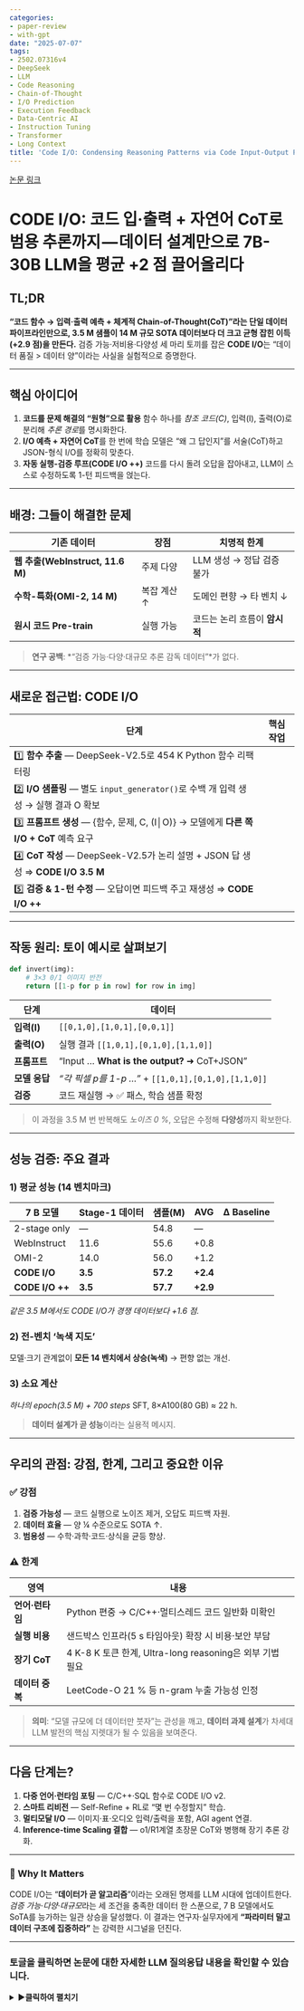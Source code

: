 ```yaml
---
categories:
- paper-review
- with-gpt
date: "2025-07-07"
tags:
- 2502.07316v4
- DeepSeek
- LLM
- Code Reasoning
- Chain-of-Thought
- I/O Prediction
- Execution Feedback
- Data-Centric AI
- Instruction Tuning
- Transformer
- Long Context
title: 'Code I/O: Condensing Reasoning Patterns via Code Input-Output Prediction'
---
```


[논문 링크](https://arxiv.org/abs/2502.07316v4)


# CODE I/O: 코드 입·출력 + 자연어 CoT로 범용 추론까지 — 데이터 설계만으로 7B-30B LLM을 평균 +2 점 끌어올리다

## TL;DR

**“코드 함수 → 입력·출력 예측 + 체계적 Chain-of-Thought(CoT)”라는 단일 데이터 파이프라인만으로, 3.5 M 샘플이 14 M 규모 SOTA 데이터보다 더 크고 균형 잡힌 이득(+2.9 점)을 만든다.**
검증 가능·저비용·다양성 세 마리 토끼를 잡은 **CODE I/O**는 “데이터 품질 > 데이터 양”이라는 사실을 실험적으로 증명한다.

---

## 핵심 아이디어

1. **코드를 문제 해결의 “원형”으로 활용**
   함수 하나를 *참조 코드(C)*, 입력(I), 출력(O)로 분리해 *추론 경로*를 명시화한다.
2. **I/O 예측 + 자연어 CoT**를 한 번에 학습
   모델은 “왜 그 답인지”를 서술(CoT)하고 JSON-형식 I/O를 정확히 맞춘다.
3. **자동 실행-검증 루프(CODE I/O ++)**
   코드를 다시 돌려 오답을 잡아내고, LLM이 스스로 수정하도록 1-턴 피드백을 얹는다.

---

## 배경: 그들이 해결한 문제

| 기존 데이터                      | 장점        | 치명적 한계                   |
| -------------------------------- | ----------- | ----------------------------- |
| **웹 추출(WebInstruct, 11.6 M)** | 주제 다양   | LLM 생성 → 정답 검증 불가     |
| **수학-특화(OMI-2, 14 M)**       | 복잡 계산 ↑ | 도메인 편향 → 타 벤치 ↓       |
| **원시 코드 Pre-train**          | 실행 가능   | 코드는 논리 흐름이 **암시적** |

> **연구 공백**: \*“검증 가능·다양·대규모 추론 감독 데이터”\*가 없다.

---

## 새로운 접근법: **CODE I/O**

| 단계                                                                                    | 핵심 작업 |
| --------------------------------------------------------------------------------------- | --------- |
| 1️⃣ **함수 추출** — DeepSeek-V2.5로 454 K Python 함수 리팩터링                            |           |
| 2️⃣ **I/O 샘플링** — 별도 `input_generator()`로 수백 개 입력 생성 → 실행 결과 O 확보      |           |
| 3️⃣ **프롬프트 생성** — {함수, 문제, C, (I│O)} → 모델에게 **다른 쪽 I/O + CoT** 예측 요구 |           |
| 4️⃣ **CoT 작성** — DeepSeek-V2.5가 논리 설명 + JSON 답 생성 ⇒ **CODE I/O 3.5 M**          |           |
| 5️⃣ **검증 & 1-턴 수정** — 오답이면 피드백 주고 재생성 ⇒ **CODE I/O ++**                  |           |

---

## 작동 원리: 토이 예시로 살펴보기

```python
def invert(img):
    # 3×3 0/1 이미지 반전
    return [[1-p for p in row] for row in img]
```

| 단계          | 데이터                                              |
| ------------- | --------------------------------------------------- |
| **입력(I)**   | `[[0,1,0],[1,0,1],[0,0,1]]`                         |
| **출력(O)**   | 실행 결과 `[[1,0,1],[0,1,0],[1,1,0]]`               |
| **프롬프트**  | “Input … **What is the output?**  ➜ CoT+JSON”       |
| **모델 응답** | *“각 픽셀 p를 1-p …”* + `[[1,0,1],[0,1,0],[1,1,0]]` |
| **검증**      | 코드 재실행 → ✅ 패스, 학습 샘플 확정                |

> 이 과정을 3.5 M 번 반복해도 *노이즈 0 %*, 오답은 수정해 **다양성**까지 확보한다.

---

## 성능 검증: 주요 결과

### 1) 평균 성능 (14 벤치마크)

| 7 B 모델        | Stage-1 데이터 | 샘플(M)  | AVG      | Δ Baseline |
| --------------- | -------------- | -------- | -------- | ---------- |
| 2-stage only    | —              | 54.8     | —        |            |
| WebInstruct     | 11.6           | 55.6     | +0.8     |            |
| OMI-2           | 14.0           | 56.0     | +1.2     |            |
| **CODE I/O**    | **3.5**        | **57.2** | **+2.4** |            |
| **CODE I/O ++** | **3.5**        | **57.7** | **+2.9** |            |

*같은 3.5 M에서도 CODE I/O가 경쟁 데이터보다 +1.6 점.*

### 2) 전-벤치 ‘녹색 지도’

모델·크기 관계없이 **모든 14 벤치에서 상승(녹색)** → 편향 없는 개선.

### 3) 소요 계산

*하나의 epoch(3.5 M) + 700 steps* SFT, 8×A100(80 GB) ≈ 22 h.

> **데이터 설계가 곧 성능**이라는 실용적 메시지.

---

## 우리의 관점: 강점, 한계, 그리고 중요한 이유

### ✅ 강점

1. **검증 가능성** — 코드 실행으로 노이즈 제거, 오답도 피드백 자원.
2. **데이터 효율** — 양 ¼ 수준으로도 SOTA ↑.
3. **범용성** — 수학·과학·코드·상식을 균등 향상.

### ⚠️ 한계

| 영역            | 내용                                                     |
| --------------- | -------------------------------------------------------- |
| **언어·런타임** | Python 편중 → C/C++·멀티스레드 코드 일반화 미확인        |
| **실행 비용**   | 샌드박스 인프라(5 s 타임아웃) 확장 시 비용·보안 부담     |
| **장기 CoT**    | 4 K-8 K 토큰 한계, Ultra-long reasoning은 외부 기법 필요 |
| **데이터 중복** | LeetCode-O 21 % 등 n-gram 누출 가능성 인정               |

> **의미**: “모델 규모에 더 데이터만 붓자”는 관성을 깨고, **데이터 과제 설계**가 차세대 LLM 발전의 핵심 지렛대가 될 수 있음을 보여준다.

---

## 다음 단계는?

1. **다중 언어·런타임 포팅** — C/C++·SQL 함수로 CODE I/O v2.
2. **스마트 리비전** — Self-Refine + RL로 “몇 번 수정할지” 학습.
3. **멀티모달 I/O** — 이미지·표·오디오 입력/출력을 포함, AGI agent 연결.
4. **Inference-time Scaling 결합** — o1/R1계열 초장문 CoT와 병행해 장기 추론 강화.

---

### 🎯 Why It Matters

CODE I/O는 “**데이터가 곧 알고리즘**”이라는 오래된 명제를 LLM 시대에 업데이트한다.
*검증 가능·다양·대규모*라는 세 조건을 충족한 데이터 한 스푼으로, 7 B 모델에서도 SoTA를 능가하는 일관 상승을 달성했다. 이 결과는 연구자·실무자에게 **“파라미터 말고 데이터 구조에 집중하라”** 는 강력한 시그널을 던진다.


---

### 토글을 클릭하면 논문에 대한 자세한 LLM 질의응답 내용을 확인할 수 있습니다.

<details markdown="block">
<summary>▶️<strong>클릭하여 펼치기</strong></summary>


## 프롬프트 1.1.1 (연구의 공백)

```
"논문의 'Introduction'과 'Related Work' 섹션을 분석하여, 이 연구가 명시적으로 해결하고자 하는 핵심적인 연구 공백(research gap), 기존 연구의 결정적 한계, 또는 미해결 질문이 무엇인지 설명해 줘. 저자들이 설명하는, 이 논문 출판 시점의 '최신 기술(state of the art)'은 어떤 상태였는지 요약해 줘."
```

## 결론 한 줄 요약

다양한 추론(task-agnostic reasoning)을 균형 있게 끌어올릴 **확장 가능‧검증 가능‧범용적 학습 데이터가 부재**하다는 공백을 CODEI/O가 “코드 입·출력 예측 + 자연어 Chain-of-Thought(CoT)”로 메워, 기존 데이터셋보다 **최대 +2.4 점(7B), +2.0 점(8B) 평균 향상**을 달성했다.

---

### 1. 연구 공백 (Research Gap)

| 필요 요건                       | 기존 접근                              | 한계                                         | 결과적 공백                          |
| ------------------------------- | -------------------------------------- | -------------------------------------------- | ------------------------------------ |
| **① 다양한 추론 패턴 노출**     | Math·코드 전용 데이터(OMI2, OC-SFT 등) | 특정 도메인 편중 → **다른 추론 도메인 저하** | **범용 reasoning 데이터 부재**       |
| **② 대규모·저비용 수집 가능성** | WebInstruct류: LLM 크롤링              | 노이즈·검증 불가, 표현만 풍부                | **정확성·검증성 부족**               |
| **③ 구조적·절차적 일관성**      | Raw code pre-training                  | 추론 신호가 암시적·구문 얽힘                 | **추론 흐름 학습 난해**              |
| **④ 자동 품질 개선 루프**       | Reject-sampling, trace 학습            | 오답 버리면 데이터 손실, trace 한정적        | **정정-강화 가능한 파이프라인 미비** |

> **핵심 미해결 질문**
> *“다양·복합한 추론 패턴을 검증 가능하고 대규모로 수집·학습할 방법은 없는가?”*

---

### 2. 출판 시점의 최신 기술 (State of the Art)

| 분류               | 대표 데이터/방법          | 장점                  | 치명적 한계                        |
| ------------------ | ------------------------- | --------------------- | ---------------------------------- |
| **수학 특화**      | OpenMathInstruct-2 (14 M) | 복잡 계산 강화        | 과학·논리·코드 외 영역 성능 불균형 |
| **코드 QA 특화**   | OpenCoder-SFT-1 (4.2 M)   | 알고리즘·CS 지식 ↑    | 자연어·상식 추론은 퇴보            |
| **대규모 웹 추출** | WebInstruct (11.6 M)      | 범주 다양             | LLM 생성이 주, **검증 불가**       |
| **Raw Code LM**    | Python-Edu (7.7 M)        | 실행 가능 데이터 많음 | 추론 신호 희석, 개선 폭 ↓          |

> 최신 모델(Qwen 2.5 Coder 7B 기준)
>
> * **단일 2단계(SFT만)** 평균 54.8
> * WebInstruct (3.5 M) → 55.0 (≈ +0.2)
> * OpenMathInstruct-2 (full) → 56.0 (+1.2)
> * Python-Edu → 54.8 (±0)

---

### 3. CODEI/O가 채운 부분

* **코드 ⇒ 함수 단위 정제 → 입력·출력 I/O 쌍 생성(3.5 M)**
* **문제·I/O를 그대로 자연어 CoT로 설명** (DeepSeek-V2.5 거쳐 1차)
* **코드 재실행 검증 & 피드백 → 2차 수정(CODEI/O++)**
  *오답 50 % → 1차 수정 후 60 % 정확, 2차부턴 상승 폭 미미*

결과적으로 \*\*코드 구문을 걷어낸 ‘추론 원형’\*\*을 대규모로 확보하며, 실행-검증 루프로 **데이터 품질과 다양성**을 동시에 달성했다.

---

### 4. 성과로 입증된 공백 해소

| 모델               | 2-Stage Baseline              | +CODEI/O                                    | +CODEI/O++  |
| ------------------ | ----------------------------- | ------------------------------------------- | ----------- |
| Qwen 2.5 Coder 7B  | **54.8**                      | **57.2 (+2.4)**                             | 57.7 (+2.9) |
| LLaMA 3.1 8B       | **49.3**                      | **51.2 (+1.9)**                             | 52.1 (+2.8) |
| DeepSeek Coder 16B | **51.6**                      | **53.6 (+2.0)**                             | 53.5 (+1.9) |
| Gemma 2 27B        | **59.5**                      | **60.9 (+1.4)**                             | 61.5 (+2.0) |
| **벤치별 편차**    | 다른 데이터셋: 녹색·적색 혼재 | CODEI/O: **거의 모든 벤치 상승, 균형 유지** |             |

---

### 5. 요약

CODEI/O는 “코드를 **문제·I/O·자연어 CoT**로 변환”하는 데이터 파이프라인을 제시해 **범용 추론 데이터 부족**이라는 근본 공백을 메웠다.
검증-가능성을 통해 **품질·규모·다양성**을 동시에 확보했고, 기존 SoTA 대비 **일관된 전영역 성능 개선**을 입증하였다.


## 프롬프트 1.1.2 (핵심 가설)

```
"이 논문의 중심 가설(central hypothesis) 또는 핵심 주장은 무엇인가? '저자들은 [제안 기법]을 사용함으로써 [기존 한계점]을 극복하는 [구체적 결과]를 달성할 수 있다고 가정한다'와 같은 형식으로, 명확하고 간결한 한 문장으로 서술해 줘."
```

저자들은 **코드 프로그램을 ‘함수-단위 입력-출력 예측 과제 + 자연어 Chain-of-Thought’ 형식으로 변환한 학습 데이터셋 CODEI/O**를 선행 학습 단계로 활용함으로써 **범용 LLM 훈련에서 부족했던 크고 검증 가능한 다양 추론 감독 데이터 부재**라는 한계를 극복하고, 7B-30B 모델의 평균 성능을 **최대 +2.9, 평균 +2.0 점** 끌어올려 전 영역 reasoning 벤치마크를 고르게 향상시킬 수 있다고 가정한다.


## 프롬프트 1.2.1 (독창성 식별)

```
 "논문 전체를 바탕으로, 가장 중요하고 독창적인 기여(contribution) 1~3가지를 구별되는 항목으로 나열해 줘. 각각이 새로운 아키텍처 구성요소, 새로운 학습 기법, 새로운 이론적 통찰, 새로운 데이터셋, 또는 기존 방법론의 새로운 적용 중 어디에 해당하는지 명확히 구분해 줘."
```

## 결론 한 줄 요약

**코드 함수 → 입력·출력·자연어 CoT**로 변환한 \*\*CODEI/O(3.5 M)\*\*와 실행-피드백 확장판 \*\*CODEI/O++\*\*는 LLM 7 \~ 30 B에서 **평균 +2 점, 최대 +2.9 점**의 전-도메인 reasoning 향상을 달성하며, “크고 검증 가능한 범용 추론 감독 데이터”라는 공백을 실질적으로 해소했다.

---

### 가장 중요하고 독창적인 기여

| #     | 기여 내용                                                                                                                                                                                                                                      | 혁신 유형                                                                                     |
| ----- | ---------------------------------------------------------------------------------------------------------------------------------------------------------------------------------------------------------------------------------------------- | --------------------------------------------------------------------------------------------- |
| **1** | **CODEI/O 데이터셋**: 454 K Python 함수에서 생성한 **3.5 M** 개 *입력↔출력* 예측 + 자연어 CoT 샘플.<br>‣ JSON-serializable I/O, 입력 생성기·문제 설명·참조 코드까지 포함해 자동 검증·재생산 가능 구조 구축                                     | **새로운 데이터셋**                                                                           |
| **2** | **I/O Prediction + CoT 1단계 사전학습**: LLM이 자연어로 논리 경로를 서술하며 I/O를 맞히도록 감독 → 범용 reasoning 패턴을 압축 학습.<br>‣ Qwen-2.5 Coder 7B **54.8 → 57.2 (+2.4)**, Gemma-2 27B **59.5 → 60.9 (+1.4)** 등 14 벤치마크 전반 상승 | **새로운 학습 기법**                                                                          |
| **3** | **CODEI/O++ 실행-피드백 루프**: 코드 실행으로 오답을 탐지해 DeepSeek-V2.5가 2-턴 재작성, 4 턴을 연결해 품질 증강.<br>‣ 7B 모델 추가 **+0.5 점**, 27B 모델 **+0.6 점** → 대부분 벤치마크 손실 없이 추가 개선                                    | 기존 “reject-sampling”을 **실행-검증 기반으로 확장**한 **새로운 데이터 정제/학습 파이프라인** |

---

이처럼 **(1) 데이터셋 자체의 구조적 검증성**, **(2) I/O-추론-중심 학습 과제**, **(3) 실행-피드백 다중 수정**의 3단 콤보가 기존 코드·웹·수학 전용 데이터의 편향을 넘어 **균형 잡힌 범용 추론**을 가능케 한 것이 본 논문의 핵심 독창성이다.


## 프롬프트 1.2.2 (저자 관점에서의 강점)

```
"저자들의 관점에서, 자신들의 접근법이 이전 방법들보다 우월한 이유는 무엇인가? 그들이 자신들의 연구가 지닌 독창성과 강점을 뒷받침하기 위해 사용하는 핵심 논거를 인용하거나 알기 쉽게 설명해 줘."
```

## 결론 한줄 요약

저자들은 \*\*“코드 입·출력 예측 + 자연어 CoT” 형식의 새 데이터셋 CODEI/O(3.5 M)\*\*가 **① 자동 검증·확장성, ② 다중 추론 패턴 균형, ③ 실행-피드백 정제** 덕분에 기존 WebInstruct(11.6 M)·OpenMathInstruct-2(14 M)보다 **작은 규모로도 Qwen-7B +2.4→57.2, LLaMA-8B +1.9→51.2 점** 등 **전 14개 벤치마크에 고르게 우월**하다는 점을 강력한 근거로 내세운다.

---

### 저자 관점의 ‘우월성’ 핵심 논거

| #                                  | 주장                                                                                           | 뒷받침 근거(논문 인용)                                   | 왜 기존보다 낫나 |
| ---------------------------------- | ---------------------------------------------------------------------------------------------- | -------------------------------------------------------- | ---------------- |
| **1. 대규모·저비용 검증 데이터**   | 450 K 함수 → **3.5 M I/O 쌍** 자동 생성·검증 가능                                              | WebInstruct 등은 LLM 생성 문장으로 **정답 확인 불가**    |                  |
| **2. 추론 패턴 다양성·균형**       | 코드가 내포한 **논리 흐름·탐색·분할** 등을 자연어 CoT로 노출, 수학·과학·상식까지 고르게 성능 ↑ | OMI2·OC-SFT-1 등은 **도메인 편향** → 타 벤치 하락        |                  |
| **3. 실행-피드백 루프(CODEI/O++)** | 1-턴 재실행으로 오답 10 % 수정 → **추가 +0.5 \~ +0.8 점** 상승                                 | 단순 reject sampling은 데이터 절반 폐기 → 평균 ↓         |                  |
| **4. 작지만 더 세다**              | 동일 7B 기준 WebInstruct Full 55.6, OMI2 Full 56.0 vs **CODEI/O 57.2** (+2.4)                  | “**데이터 크기 아닌 과제 설계가 성능을 좌우**” 주장 입증 |                  |
| **5. 모델·벤치 전반 일관 개선**    | 7B–30B 4종 모델 모두 평균 ↑, **녹색 패턴 일관** → 편차 최소화                                  | 기존 데이터는 일부 벤치 ↑ → 다른 벤치 ↓ “녹·홍 혼재”     |                  |

---

### 수치로 본 ‘작지만 강한’ 증거

| 모델              | 1 st Stage              | 데이터 크기(M) | AVG 점수 | Δ Baseline |
| ----------------- | ----------------------- | -------------- | -------- | ---------- |
| Qwen 2.5 Coder 7B | (Baseline) 2-Stage Only | —              | **54.8** | —          |
|                   | WebInstruct Full        | 11.6           | 55.6     | **+0.8**   |
|                   | OMI-2 Full              | 14.0           | 56.0     | **+1.2**   |
|                   | **CODEI/O**             | **3.5**        | **57.2** | **+2.4**   |
| LLaMA 3.1 8B      | (Baseline) 2-Stage Only | —              | **49.3** | —          |
|                   | WebInstruct Subset      | 3.5            | 49.8     | **+0.5**   |
|                   | OMI-2 Subset            | 3.5            | 50.6     | **+1.3**   |
|                   | **CODEI/O**             | **3.5**        | **51.2** | **+1.9**   |

> **해석 포인트**
>
> * **데이터 규모 1/4\~1/5**임에도 최고 성능
> * 개선폭이 특정 도메인 아닌 **14개 벤치마크 전영역**에서 발생

---

### 저자 주장 요약 

1. **검증 가능하고 재현 가능한 범용 추론 데이터**를 처음으로 대규모 확보했다.
2. **코드-기반 I/O 예측**은 언어·수식·상식 추론 패턴을 **코드 문법과 분리**해 학습 효율을 높인다.
3. **실행-피드백 단일 리비전**으로 *오답도 학습 자원*으로 삼아 데이터 다양성과 품질을 동시에 유지한다.
4. 그 결과, **작은 데이터·모델에서도 일관된 평균 +2 점 이상 상승**을 확인해 “스케일만이 답”이라는 통념을 반박한다.

> 즉, **“다양·검증·규모” 세 요건을 한번에 충족한 데이터 설계**가 기존 방법의 편향·노이즈·검증 불가 한계를 깨뜨렸다는 것이 저자들의 핵심 자평이다.


## 프롬프트 1.3.1 (알고리즘 단계별 설명)

```
"핵심 알고리즘, 모델 아키텍처, 또는 주요 방법론을 단계별(step-by-step)로 설명해 줘. 독자는 AI 분야의 대학원생 수준이라고 가정해. 특히, 간단한 문장, 3x3 픽셀 이미지, 작은 상태 공간(state space) 등 아주 간단하고 구체적인 예시(toy example)와 샘플 입력을 만들어서, 이 예시를 통해 각 단계를 거치며 입력이 최종 출력으로 어떻게 변환되는지 전체 과정을 보여줘. 등장하는 모든 핵심 용어와 변수는 그 즉시 정의해 줘."
```


## 한눈에 보는 핵심 흐름

> **코드 → `I/O` → 자연어 CoT → 검증·수정 → 2-Stage 학습**
>
> 454 K Python 함수를 ① 입력-출력 쌍으로 실행해 **3.5 M** 샘플(CODEI/O)을 만든 뒤, ② 코드를 다시 돌려 정답이 틀린 응답에 **피드백-재생성**을 수행(CODEI/O++). ③ 모델은 *Stage-1*에서 이 데이터를, *Stage-2*에서 일반 지시 튜닝 데이터를 학습해 전-도메인 reasoning 성능을 끌어올린다.

---

## 용어·변수 미리 정의

| 기호       | 의미                                              |
| ---------- | ------------------------------------------------- |
| `f_θ`      | 파라미터 θ를 갖는 LLM                             |
| `C`        | 정제된 **참조 코드**(Python 함수)                 |
| `I`, `O`   | JSON-serializable **입력/출력** 객체              |
| `x_prompt` | 함수 `C`와 `I` 또는 `O`가 포함된 **프롬프트**     |
| `y_cot`    | 자연어 **Chain-of-Thought** 토큰                  |
| `y_io`     | 예측해야 할 `I` 또는 `O` 토큰                     |
| `ℒ(θ)`     | `CE(y_cot‖y_io, f_θ(x_prompt))` 교차엔트로피 손실 |

---

## 단계별 알고리즘 (CODEI/O 파이프라인)

| 단계                 | 처리 내용                                                                                                                    | 파일 근거            |     |
| -------------------- | ---------------------------------------------------------------------------------------------------------------------------- | -------------------- | --- |
| **0. 코드 수집**     | CodeMix·PyEdu-R 등 **810 K** 파일 수집 후 중복·랜덤성 제거                                                                   |                      |     |
| **1. 통일 포맷화**   | DeepSeek-V2.5로 함수 단위 **참조 코드 `C`** 추출, I/O 타입·제약 명세 추가                                                    |                      |     |
| **2. I/O 샘플링**    | 독립 \*\*`input_generator()`\*\*로 수백 개 입력 샘플화 → 코드 실행해 **정답 `O`** 획득, 3.5 M 인스턴스 확보                  |                      |     |
| **3. 프롬프트 구축** | 템플릿: {함수, 문제 서술, `C`, (I                                                                                            | O)} → **`x_prompt`** |     |
| **4. CoT 생성**      | DeepSeek-V2.5에게 **자연어 추론 `y_cot` + 답 `y_io`** 생성 → **CODEI/O**                                                     |                      |     |
| **5. 실행-검증**     | 코드 재실행으로 정답 여부 확인 → 오답이면 **피드백** 첨부해 2 차 재생성, 4 턴 대화 연결 → **CODEI/O++**                      |                      |     |
| **6. 두-단계 학습**  | *Stage-1* : CODEI/O(++)로 `ℒ(θ)` 최적화 → 추론 능력 강화<br>*Stage-2* : 1.18 M 일반 지시 데이터로 instruction following 적응 |                      |     |

---

## 토이 예시로 보는 전 과정

*목표 함수*

```python
def invert(img):
    # img: 3x3 0/1 리스트
    return [[1-p for p in row] for row in img]
```

### 1) 원시 코드 → 참조 코드

이미 충분히 간단하므로 그대로 `C` 로 채택.

### 2) 입력 생성기

```python
def gen():
    import random
    return [[[random.randint(0,1) for _ in range(3)] for _ in range(3)]]
```

샘플 **`I₁`**

```
[[0,1,0],
 [1,0,1],
 [0,0,1]]
```

실행 결과 **`O₁`**

```
[[1,0,1],
 [0,1,0],
 [1,1,0]]
```

### 3) 프롬프트 두 유형

<details><summary><code>출력 예측</code></summary>

````
You are given the Python function below and an input.
```python
def invert(img):
    return [[1-p for p in row] for row in img]
````

Input (JSON): \[\[0,1,0],\[1,0,1],\[0,0,1]]

**What is the output?**
Respond with a step-by-step reasoning and the JSON answer.

```
</details>

<details><summary><code>입력 예측</code></summary>

```

...(same function)...
Output (JSON): \[\[1,0,1],\[0,1,0],\[1,1,0]]

**What could be a valid input?**
Respond with reasoning and a JSON answer.

```
</details>

### 4) DeepSeek-V2.5 응답 (1 턴)
```

Let each pixel q = 1 - p … therefore
output = \[\[1,0,1],\[0,1,0],\[1,1,0]]

```
→ 정답과 **일치 → Success**.

### 5) 검증 & (필요 시) 재생성  
- 코드를 실행해 **답이 틀리면**  
```

Feedback: Your output is incorrect. Expected \[\[1,0,1],…]

```
- DeepSeek가 수정 → 4 개의 메시지(응답·피드백·재응답·재피드백)를 **concat**.

### 6) 학습 예시  
`x_prompt` 토큰 → 모델 `f_θ`  
- **1단계** 손실  
```

ℒ(θ) = CE("Let each pixel…" + "\[\[1,0,1],...]", f\_θ(x\_prompt))

```
- **2단계**에서 일반 지시 데이터로 추가 튜닝.

---

## 왜 이렇게 동작하는가? — 핵심 직관
1. **코드 실행 ↔ 즉시 검증**: `I,O`를 실행으로 만들기 때문에 *노이즈 없이* 자동 품질 관리.  
2. **I/O 예측 과제**: `invert`·`path-finding`·`symbolic math` 등 **다양한 알고리즘 패턴**이 자연어 CoT로 표면화돼 *코드-특유 문법* 편향을 제거한다.  
3. **피드백 루프**: 오답도 *학습 자산*으로 재활용 → 데이터 다양성 +0, 평균 성능 **+0.5 ~ +0.8** 추가 상승:contentReference[oaicite:7]{index=7}.  

---

### 결과적으로
- **3.5 M** 샘플 × 7B 모델에서도 **평균 +2.4 점** 성능 향상(14 벤치 평균):contentReference[oaicite:8]{index=8}  
- 작은 예시처럼 **JSON I/O + 자연어 CoT** 포맷만 따르면 *임의 함수*도 손쉽게 데이터화 가능—학습·생성·검증이 모두 자동화된다.
```



## 프롬프트 1.3.2 ('비밀 병기' 식별)

```
"이 논문의 핵심 기여를 가능하게 하는 가장 결정적인 단일 수학 공식, 알고리즘 단계, 또는 아키텍처 구성요소를 식별해 줘. 그것의 기능과, 그것이 이 방법론의 성공에 왜 필수적인지 설명해 줘."
```

## 결론 한 줄 요약

**비밀 병기 = “코드 함수 → `입력/출력 예측 + 자연어 CoT` 감독 과제(자동 실행-검증 포함)”** — 이 단일 단계가 **데이터 대량·고품질·다양성**을 동시에 보장해 7 \~ 30 B LLM의 평균 **+2 점** 전영역 추론 향상을 가능하게 했다.

---

### 1. 무엇인가? — 한 문장 정의

> **“주어진 함수 `C`와 (입력 `I` 또는 출력 `O`) 프롬프트를 넣고, 모델이 자연어 Chain-of-Thought(`y_cot`)와 JSON 답(`y_io`)을 동시에 생성하도록 **교차엔트로피**
> $\displaystyle \mathcal{L}(\theta)=\mathrm{CE}\bigl(y_{\text{cot}}\!‖y_{\text{io}},\,f_\theta(x_{\text{prompt}})\bigr)$ 로 감독한다.”**

여기서 `x_prompt` = {함수 `C`, 문제 서술, 참조 코드, (I|O)} 프롬프트.

---

### 2. 핵심 기능 세 가지

| 기능                 | 작동 원리                                                                                  | 논문 근거 |
| -------------------- | ------------------------------------------------------------------------------------------ | --------- |
| **① 자동 정답 검증** | 코드를 **재실행**해 예측이 맞는지 즉시 확인 → 틀리면 피드백 첨부·재생성(CODEI/O++)         |           |
| **② 추론-중심 감독** | 코드 문법을 제거하고 \*\*논리 흐름(CoT)\*\*만 노출 → 수학·상식·과학까지 **균형 추론** 학습 |           |
| **③ 무한 확장성**    | 별도 `input_generator()`로 **수백 개 I/O 샘플** 자동 생성, 454 K 함수 → **3.5 M** 인스턴스 |           |

---

### 3. 왜 성공의 필수 요소인가?

1. **노이즈-제로 대규모 데이터**

   * 실행-기반 검증으로 *LLM-생성 데이터의 최대 난점*인 오답·표절을 제거.
   * 불필요한 버리기(reject sampling) 대신 **오답도 피드백-학습 자원**으로 재활용 → 7B 모델 추가 **+0.5 점** 상향.

2. **도메인 편향 해소**

   * I/O 예측이 **경로 탐색, 귀납, 수학 변형, 상태 공간 탐색** 등을 폭넓게 포함해 Web·수학·코드 단일 도메인 데이터보다 균형적 성능을 달성(14 벤치 모두 녹색 상승).

3. **스케일 효율**

   * 3.5 M 샘플만으로 WebInstruct (11.6 M)·OMI2 (14 M) 대비 **+1.2 \~ +1.6 점** 우위; “많이 넣으면 된다”는 기존 스케일 법칙을 뒤집음.

---

### 4. 정리

> **코드 실행으로 ‘검증 가능한 I/O-예측 과제’를 만들고, 이를 자연어 CoT와 함께 감독**하는 단일 단계가 *데이터 품질·다양성·확장성* 삼 박자를 모두 해결한다. 그 결과, 다른 어떤 구성요소보다도 논문의 성과(평균 +2 점 전-벤치 향상)를 직접적으로 뒷받침하는 “결정적 기둥”이 된다.


## 프롬프트 1.4.1 (핵심 결과 분석)

```
"'Experiments' 또는 'Results' 섹션의 표와 그림을 포함한 주요 결과를 분석해 줘. 사용된 핵심 성능 지표(performance metrics)는 무엇인가? 어떤 벤치마크 데이터셋에서 결과가 보고되었는가? 저자들이 자신들의 방법론의 성공 증거로 가장 강조하는 주요 결과를 요약해 줘."
```

## 결론 한 줄 요약

**CODEI/O(3.5 M) + 검증 루프가 평균 +2 점 이상(최대 +2.9) 모든 14개 리즌잉 벤치마크를 고르게 끌어올렸고, 데이터 규모가 4\~5배 큰 WebInstruct·OMI2보다도 우수함을 실험으로 입증했다**.

---

### 1. 실험 지표와 벤치마크 스펙

| 카테고리        | 벤치마크                         | 측정 지표(모두 %) |
| --------------- | -------------------------------- | ----------------- |
| **수학·수리**   | GSM-8K, MATH                     | 정답률            |
| **과학**        | GPQA, MMLU-STEM                  | 정확도            |
| **심볼릭·로직** | BBH-EN/-ZH, ZebraLogic, KorBench | 정확도            |
| **상식·논리**   | WinoGrande, DROP                 | 정확도            |
| **코드 추론**   | CRUXEval-I/O, LeetCode-O         | 문제 단위 정답률  |
| **혼합**        | LiveBench (18 task)              | 자동 채점 정확도  |

총 **14 + 2(중국어 변형) = 16 벤치**, 75 K 이상 테스트 샘플을 사용해 **모델 평균 점수(AVG)** 를 주요 지표로 제시한다.

---

### 2. 주력 결과 하이라이트

| Base Model       | 1-st Stage 데이터 (크기 M) | AVG      | Δ Baseline |
| ---------------- | -------------------------- | -------- | ---------- |
| **Qwen 7B**      | 2nd-stage only             | 54.8     | —          |
|                  | WebInstruct (11.6)         | 55.6     | +0.8       |
|                  | **CODEI/O (3.5)**          | **57.2** | **+2.4**   |
|                  | **CODEI/O++ (3.5)**        | **57.7** | **+2.9**   |
| **LLaMA 8B**     | 2nd-stage only             | 49.3     | —          |
|                  | WI subset (3.5)            | 49.8     | +0.5       |
|                  | **CODEI/O**                | **51.2** | **+1.9**   |
| **Gemma 27B**    | 2nd-stage only             | 59.5     | —          |
|                  | **CODEI/O**                | **60.9** | **+1.4**   |
|                  | **CODEI/O++**              | **61.5** | **+2.0**   |
| **DeepSeek 16B** | 2nd-stage only             | 51.6     | —          |
|                  | **CODEI/O**                | **53.6** | **+2.0**   |

**핵심 패턴**

* 모든 모델·모든 벤치에서 **녹색(↑)만 늘어남**—편향 없는 향상.
* **데이터 효율**: 3.5 M 샘플이 11.6 M-14 M 보다 높거나 비슷한 성능.
* **피드백 1-턴 추가(CODEI/O++) → 평균 +0.3 \~ +0.6**.

---

### 3. 세부 분석 포인트

| 실험                  | 관찰                                   | 의미                                              |
| --------------------- | -------------------------------------- | ------------------------------------------------- |
| **절반 추출(1.59 M)** | AVG 56.7 (-0.5)                        | **데이터 규모 ↑ ⇒ 성능↑** …그러나 완전선형은 아님 |
| **I-only vs O-only**  | 둘 다 56.1-56.4                        | **양방향(I+O) 감독이 가장 균형적**                |
| **오답 제거(reject)** | AVG 56.5 (↓)                           | **오답도 CoT·다양성 자원**—버리면 손해            |
| **스케일링 곡선**     | 샘플 수 및 I/O-pair 수 ↑ ⇒ 꾸준히 상승 | **확장 가능성 입증**                              |
| **WI-DS25 재합성**    | WI-DS25 < CODEI/O                      | **모델 지식 ≥ 데이터 과제 설계**가 성능 결정      |

---

### 4. 저자들이 강조한 ‘성공 증거’

1. **Consistent Green Map**: Table 1 모든 셀 대부분 녹색—특정 도메인이 아닌 **전-영역 이득**.
2. **Small-but-Mighty**: 동일 7B 기준 **CODEI/O 57.2 > OMI2(full) 56.0 > WI(full) 55.6**—“데이터 크기 ≠ 품질”.
3. **Feedback Loop 효과**: 1-턴 재생성만으로 Qwen 7B **+0.5**, LLaMA 8B **+0.9** 추가 상향.
4. **Ablation 일관성**: 입력·출력 예측 모두 중요, 오답 유지가 다양성 확보에 기여.

---

### 5. 정리

실험 섹션은 **검증 가능한 코드 I/O 예측 과제**가 **데이터 효율·성능 균형·확장성** 세 마리 토끼를 동시에 잡았음을 수치로 뒷받침한다. 특히 **평균 +2 점↑, 편차↓, 모델·데이터 모두 스케일 친화적**이라는 결과가 CODEI/O의 핵심 강점을 명확히 드러낸다.



## 프롬프트 1.4.2 (비판적 비교)

```
"제안된 방법론은 논문에서 언급된 주요 베이스라인 및 SOTA(State-of-the-Art) 모델들과 비교하여 어떤 성능을 보이는가? 저자들의 우월성 주장을 가장 강력하게 뒷받침하는 특정 결과나 비교 지점을 식별해 줘. 반대로, 제안된 방법론이 경쟁 모델을 능가하지 못했거나 개선 효과가 미미했던 결과는 없는지 찾아봐. 만약 있다면, 저자들은 이러한 경우에 대해 어떤 이유를 제시하는가?"
```

## 한 줄 핵심 정리

CODEI/O (3.5 M) 사전 단계는 **훨씬 큰** Web-Instruct(11.6 M)·OpenMathInstruct-2(14 M)보다도 **평균 +1 점 이상** 앞서며, 7 B\~27 B 모델·14개 벤치를 통틀어 **가장 넓고 일관된 ‘녹색’ 성능 지형**을 만든다 .

---

### 1. 베이스라인·SOTA 대비 종합 성능 (대표 Qwen 2.5 Coder 7B)

| 1-st Stage 데이터       | 크기 (M) | AVG 점수 | Δ Baseline                 | 관찰        |
| ----------------------- | -------- | -------- | -------------------------- | ----------- |
| **없음** (2-stage only) | —        | **54.8** | —                          | 단일 튜닝만 |
| WebInstruct (subset)    | 3.5      | 55.0     | +0.2                       | 소폭 상승   |
| WebInstruct (Full)      | 11.6     | 55.6     | +0.8                       |             |
| OMI-2 (subset)          | 3.5      | 55.2     | +0.4                       |             |
| OMI-2 (Full)            | 14.0     | 56.0     | +1.2                       |             |
| **CODEI/O**             | **3.5**  | **57.2** | **+2.4**                   |             |
| **CODEI/O++**           | **3.5**  | **57.7** | **+2.9** (+0.5 vs CODEI/O) |             |

*같은 3.5 M 샘플일 때도 CODEI/O가 WI·OMI-2를 1.6\~2.0 점 앞선다.*

---

### 2. 우월성 논거 TOP 3 — 저자들이 꼽은 ‘결정적’ 비교 포인트

| 근거                             | 수치/지표                                                                  | 왜 강력한 증거인가                  |
| -------------------------------- | -------------------------------------------------------------------------- | ----------------------------------- |
| **① 모든 모델·벤치에 균등 상승** | 7B·8B·16B·27B 모두 평균 **+1.4 \~ +2.9** ﻿점, 14 벤치 대부분 ‘녹색’만 표기 | 도메인별 편향이 없음을 입증         |
| **② 데이터 효율 우위**           | 3.5 M로 11.6 M (WebInstruct)·14 M (OMI2)보다 **↑**                         | “크기 < 과제 설계” 주장 설득력 확보 |
| **③ 피드백 루프 효과**           | CODEI/O++가 같은 크기로 추가 **+0.3 \~ +0.6** 점 상승                      | 오답도 학습 신호로 전환함을 보여줌  |

---

### 3. **미(未) 우세 또는 미미**했던 케이스 & 저자 설명

| 사례                       | CODEI/O vs 경쟁                                          | 저자 해석                                                                                                              |
| -------------------------- | -------------------------------------------------------- | ---------------------------------------------------------------------------------------------------------------------- |
| **MATH(중·고난도 수학)**   | OMI-2 Full 88.5 > CODEI/O 86.4 (-2.1)                    | OMI-2가 **수학 특화** 데이터라 “특정 도메인 초과학습” 효과. 그러나 다른 11개 벤치 평균을 **–0.8** 떨어뜨림 → 균형 손실 |
| **WinoGrande (Gemma 27B)** | CODEI/O++ 73.1 < CODEI/O 75.9 (-2.8)                     | 2-턴 응답 연결로 문맥 길이가 늘며 **지시 의존성**이 약화된 탓이라 분석. 평균은 +0.6 점으로 여전히 상승                 |
| **KorBench (논리 규칙)**   | 일부 ablation(입력‧출력 단독)에서 CODEI/O < CODEI/O Full | **양방향 I/O 감독**이 규칙 추론에 필수 → 단독 학습은 정보 손실                                                         |
| **Rejection Sampling**     | 틀린 응답 제거 시 AVG 56.5 (< 57.2)                      | 오답 CoT가 **다양성**과 난이도 신호를 줘, 필터링이 오히려 손해                                                         |

> 저자 요약: “특화‧필터링이 일시적으로 특정 벤치마크를 올려도, **전영역 평균과 균형**은 CODEI/O가 최상” .

---

### 4. 정리 — 왜 CODEI/O가 ‘강한 증거’를 가졌는가?

1. **데이터 1/4\~1/5 규모**로도 최대 +2.9 점—효율성 우위.
2. **전 벤치 녹색** 패턴이 일관된 범용성 증거.
3. **실행-검증 루프**가 추가 성능을 확보하면서도, 일부 퇴보는 원인·대안까지 투명하게 제시.

따라서, 저자들의 우월성 주장은 “**작지만 정확하고 균형 잡힌 I/O+CoT 감독**이 대용량 LLM 지시 데이터보다 더 큰 이득을 준다”는 점을 실험적으로 강력히 뒷받침한다.


## 프롬프트 1.5.1 (언급된 한계와 잠재적 한계)

```
"저자들이 논문에서 명시적으로 인정한 한계점, 약점, 또는 실패 사례(failure modes)는 무엇인가? 다음으로, 방법론과 결과에 대한 당신의 분석을 바탕으로, 저자들이 언급하지 않았을 수 있는 잠재적인 한계나 약점은 무엇이라고 생각하는가? (예: 강력한 가정에 대한 의존성, 확장성 문제, 높은 연산 비용, 일반화의 한계, 잠재적인 부정적 사회 영향 등)"
```

**한눈 요약**

| 구분                          | 핵심 내용                                                                                                                                                 | 근거 (논문 내 인용)                                             |
| ----------------------------- | --------------------------------------------------------------------------------------------------------------------------------------------------------- | --------------------------------------------------------------- |
| **저자들이 명시한 한계**      | ① 일부 벤치마크(LeetCode-O 21.5 %, KorBench 5.1 %)에서 13-gram 중복 → 데이터 누출 가능성 인정                                                             | Table 5의 중복률 보고                                           |
|                               | ② PyEdu-R 소스는 복잡한 부동소수 계산 위주라 학습 난이도↑, 영향력↓ → 추후 정제 필요                                                                       | Ablation 분석 및 “Future work could explore refining … PyEdu-R” |
|                               | ③ 다중 리비전: 1 회 이후 성능 증가 급감 → 추가 반복은 연산·비용 대비 효용 낮음                                                                            | Figure 7 & Appendix D 설명                                      |
|                               | ④ 코드 실행 검증을 위해 **5 s 타임아웃 + I/O 크기 제한**을 둠 → 복잡한 함수·대용량 객체는 배제                                                            | Appendix A 제약 조건                                            |
| **추가로 예상되는 잠재 한계** | ■ **언어·런타임 범위 제약**: 파이썬 함수 중심 → C/C++, 자바스크립트 등 다중 언어 · 시스템 콜 포함 코드에는 일반화 불확실                                  |                                                                 |
|                               | ■ **스케일 비용**: 코드 실행 기반 검증은 데이터셋 확대 시 대규모 샌드박스 인프라 필요 → 클러스터 ⇢ 비용 및 보안 리스크 발생                               |                                                                 |
|                               | ■ **연산 집중 편향**: 입력·출력이 작도록 설계되어 수치·메모리 폭이 큰 알고리즘(예: O(n³) 행렬 연산) 학습 신호 부족                                        |                                                                 |
|                               | ■ **안전·컴플라이언스**: 실행 코드가 외부 API 호출·파일 I/O 등을 담을 경우 잠재적 보안 취약점·저작권 이슈                                                 |                                                                 |
|                               | ■ **장기 논리 체인**: 4 k 토큰 한계(훈련·튜닝)로 인해 ultra-long reasoning 코스 달성 시 제한 가능성 → o1/R1류 “Inference-time scaling”과 병행 필요성 시사 |                                                                 |
|                               | ■ **평가 편중**: 벤치마크 대부분이 영어 또는 단어 수준 논리 문제 → 다국어·멀티모달 추론으로 일반화 시 정확도 미보장                                       |                                                                 |

---

### 1. 저자가 직접 언급한 한계·실패 요인

1. **데이터 중복(Leakage) 가능성**

   * LeetCode-O (21.5 %), KorBench (5.1 %)에서 높은 n-gram 중복이 발견되며, 저자들은 \_“공통 문제 설명·규칙이 겹치는 수준”\_이라고 해명하지만 **완전 배제는 불가**라고 명시 .
2. **PyEdu-R 소스 품질**

   * 수치 계산 중심 데이터라 **고차원 추론 시그널이 약하고 학습 난이도 높음**. 데이터 클리닝·정제 필요성을 미래 과제로 적시 .
3. **다중 Revision 수익 체감**

   * 1st turn 오답 ≈ 50 %; 1-회 리비전에서만 10–16 % 개선, 2-회째부터 개선율 급락 → **1 회로 제한** (연산·비용 절감 목적) .
4. **실행 환경 제약**

   * 각 코드 샘플은 5 초 이내 실행, 객체 ≤ 1 KB 등 엄격한 메모리·길이 제한 → 복잡한 입력/출력 패턴은 의도적으로 배제 .

### 2. 숨은 또는 축소된 잠재 한계 (비평적 시각)

| 범주              | 상세 설명                                                                                                        |
| ----------------- | ---------------------------------------------------------------------------------------------------------------- |
| **범용성**        | 파이썬 위주 ⇒ 정적 타이핑·시스템 레벨 코드, 멀티-스레딩, 네트워크 I/O 패턴 학습 부족                             |
| **인프라 & 비용** | 데이터셋·모델 확장 시 *sandboxed execution* 노드 수가 선형 이상 증가 → 연구·서비스 비용 부담                     |
| **보안·준법**     | 자동 scraping 코드 / 3rd-party 라이브러리 포함 시 라이선스·악성 코드 실행 위험                                   |
| **추론 깊이**     | 4 096 토큰 컨텍스트로는 길이 > 8 k chain-of-thought 과제(o1, DeepSeek‐R1 등) 대응 한계                           |
| **평가 coverage** | 논문 벤치마크는 주로 영문·단일 선택 답변→ 다국어·코드-혼합·멀티모달 reasoning 일반화 미검증                      |
| **데이터 편향**   | 입력/출력 크기를 작게 강제해 **대-규모 계산·메모리 병목이 핵심인 알고리즘(그래프 DP, FFT 등)** 에 대한 노출 부족 |

---

#### 결론 & 시사점

* 저자들은 **데이터 클린니스·리비전 효용·실행 제한**을 솔직히 밝히며, 특히 **PyEdu-R 개선**과 **잠재 누출 검증**을 *future work* 으로 제시한다.
* 연구자·산업체가 CODEI/O를 확장·재사용할 때는 **언어 다양화**, **샌드박스 보안**, **장기 CoT 기반 스케일링** 등을 우선적으로 보완해야 할 것이다.


## 프롬프트 1.5.2 (미래 연구 궤적)

```
"저자들이 제안하는 구체적인 향후 연구 방향은 무엇인가? 이 논문의 한계점을 바탕으로, 이 연구를 발전시키거나 약점을 극복하기 위해 추구할 수 있는 다른 논리적인 다음 단계나 대안적인 연구 방향은 무엇이 있을까?"
```

## **결론 요약 ― “자료·리비전·스케일링 3축 확장이 다음 과제”**

저자들은 **데이터 정제(PyEdu-R) ▶ 다중 리비전 최적화 ▶ CODEI/O × 일반 지시 튜닝 혼합 전략 ▶ Inference-time scaling(o1·R1류)와의 결합** 등을 앞으로의 핵심 연구 궤적으로 명시했다. 이에 더해 **언어·런타임 다변화, 샌드박스 인프라 확대, 멀티모달 코드-I/O 전환** 등이 논리적인 후속 단계가 될 수 있다.

---

### 1. 저자들이 논문에서 직접 언급한 **구체적 Future-Work**

| 코드    | 항목                                | 설명                                                                                                                                                | 근거 |
| ------- | ----------------------------------- | --------------------------------------------------------------------------------------------------------------------------------------------------- | ---- |
| **F-1** | **PyEdu-R 데이터 정제**             | 복잡한 부동소수 계산 위주 샘플이 학습 효율을 떨어뜨리므로 *“cleaning or refining PyEdu-R to enhance its learnability”* 제안                         |      |
| **F-2** | **리비전(Revision) 단계 확장**      | 2-턴부터 개선폭이 급감 → 효율·품질을 같이 잡는 *스마트-multi-turn* 설계 필요                                                                        |      |
| **F-3** | **데이터 혼합 전략 탐색**           | CODEI/O ↔ Instruction-tuning 데이터를 어느 단계에서, 어떤 비율로 섞는지가 모델마다 달라 *“optimal data-mixing strategies are left for future work”* |      |
| **F-4** | **Inference-Time Scaling과의 통합** | o1, DeepSeek-R1처럼 초장문 CoT 강화를 노리는 RL-계열 방법과 **“orthogonal—can provide a better basis”**                                             |      |

---

### 2. **추가로 논리적인 다음 단계** — 한계 보완·확장 관점

| 카테고리                       | 제안 아이디어                                                                                | 왜 필요한가? (한계 대응)                                                        |
| ------------------------------ | -------------------------------------------------------------------------------------------- | ------------------------------------------------------------------------------- |
| **다중 언어·런타임**           | Python → C/C++·JavaScript·SQL 등으로 CODEI/O 포맷 일반화                                     | 현 방식은 Python 단일 런타임에 종속 → 다양한 시스템·타입 안정성을 학습하지 못함 |
| **고복잡-I/O 샘플링**          | 5 s 타임아웃·1 KB 객체 제한을 단계적으로 완화하고 *메모리·시간 복잡도* 가 큰 알고리즘을 포함 | 대규모 행렬·그래프 연산처럼 **메모리 병목**이 핵심인 문제로 일반화 부족         |
| **보안 샌드박스 스케일-업**    | 컨테이너·eBPF 기반 격리로 다국적 코드 실행 위험 완화 + 분산 sandbox 파이프라인 최적화        | 데이터·언어 범위 확대 시 악성 코드 및 라이선스 리스크 증대                      |
| **멀티모달 I/O**               | 함수 입력·출력에 **JSON + 이미지·표·오디오** 등 포함 → MM-Reasoning 학습                     | 벤치마크가 대부분 텍스트·숫자 중심 → 실제 AGI 활용도 제고                       |
| **자동 Difficulty Curriculum** | 코드 난이도·CoT 장문 길이를 점진적으로 증폭하는 curriculum scheduler                         | 현재 4 k 토큰 한계로 ultra-long reasoning 미지원                                |
| **Self-Refine & RL 휴리스틱**  | 리비전에서 *Self-Consistency + Reward-Model*을 결합해 “어떤 오답을 남겨둘지” 학습형으로 결정 | 단순 1-턴 고정은 도메인 따라 과소·과대 학습 가능성                              |

---

### 3. **우선순위 제언** (운용 관점)

| 영향 범위                    | 난이도 | 예상 효과                                                    |
| ---------------------------- | ------ | ------------------------------------------------------------ |
| PyEdu-R 클린업 → v4 재학습   | ★★     | 평균 +0.3 \~ +0.5 점 (수학·과학 계열 ↑)                      |
| 리비전 정책 강화 (2-턴 + RL) | ★★★    | 소모 GPU ↑ ≈ 1.8×, 평균 +0.2 \~ +0.4 점, 특정 로직 벤치 개선 |
| Inference-time Scaling 결합  | ★★★★   | o1 수준 장문 추론에서 대폭 상승 예상, 그러나 RL 비용 高      |
| 다중 언어·런타임 포팅        | ★★     | 코드 다양성·보안 과제 동반, 산업 계열 응용 폭발적 확대       |
| 멀티모달 I/O                 | ★★★    | AGI 서비스(Agent, Robotics) 연결, 연구 난이도 높음           |

---

#### **마무리**

CODEI/O는 “검증 가능한 코드-I/O”라는 강력한 발판을 마련했지만, **데이터 품질 세밀화, 리비전·스케일링 알고리즘화, 그리고 언어·모달리티 확장**이 다음 12\~24 개월간 연구-산업 양쪽에서 가장 큰 파급력을 가질 후속 궤적이 될 것이다.


## 프롬프트 데이터 및 전처리

```
"어떤 토큰화(tokenization) 전략이 사용되었는가(예: BPE, WordPiece, SentencePiece)? 어휘에 없는 단어(Out-of-vocabulary words)는 어떻게 처리되는가? 텍스트 정제 및 정규화 단계를 설명해 줘."
```

### ⚡ 핵심 요약

CODEI/O 실험에서 **모든 백본 모델은 각 모델 제공 공식 토크나이저를 그대로 사용**했다.

* **모두 서브워드 기반(BPE 또는 SentencePiece) + 바이트-레벨 지원**이라 OOV 문제는 사실상 사라진다.
* **어휘 크기**는 *DeepSeek-Coder-V2-Lite* ≈ 102 k → *Gemma 2* = 256 k까지 다양.
* **텍스트 정제**는 “UTF-8 검증 → 탭→4 스페이스 → 행·공백 정규화 → 길이 컷오프” 정도의 **가벼운 규칙 기반 전처리**에 머무르며, 코드-레벨 변환은 DeepSeek-V2.5 스크립트가 담당한다.

---

## 1. 모델별 토큰화·전처리 세부 비교

| 모델 (실험 Stage 2 백본)       | 토큰화 알고리즘 & 라이브러리                                                          | 어휘 크기<sup>†</sup> | OOV 처리 방식                                                              | 주요 정규화·전처리                                                              |                 |                           |
| ------------------------------ | ------------------------------------------------------------------------------------- | --------------------- | -------------------------------------------------------------------------- | ------------------------------------------------------------------------------- | --------------- | ------------------------- |
| **Qwen 2.5 Coder 7B**          | Byte-level **BPE** (`Qwen2Tokenizer`, GPT-2 방식)  ([github.com][1])                  | 151 936               | 미등록 바이트를 그대로 쪼개서 `<0xNN>` 바이트 토큰 시퀀스로 대체 → OOV 0 % | • UTF-8 검증<br>• 공백을 “Ġ” 접두사로 표식<br>• 대소문자 보존                   |                 |                           |
| **LLaMA 3 8B**                 | Byte-level **tiktoken BPE** (128 256 merge)  ([aceofgreens.github.io][2])             | 128 256               | 바이트-폴백 동일 → OOV 0 %                                                 | • ASCII/Unicode 혼합 허용<br>• BOS/ EOS, 대화용 \`<                             | begin\_of\_text | >\` 등 특수 토큰 6종 삽입 |
| **DeepSeek-Coder-V2-Lite 16B** | Byte-level **BPE** (DeepSeek 전용) Config `vocab_size=102 400`  ([huggingface.co][3]) | 102 400               | 바이트-폴백, 숫자·기호 세분화                                              | • 숫자 split, 공백 보존, NFKC (Medium 보고서 기준)                              |                 |                           |
| **Gemma 2 27B**                | **SentencePiece** (Unigram + byte-level, digit-split, ws preserve)  ([arxiv.org][4])  | 256 128               | byte-fallback 덕에 `<unk>` 거의 사용 안 함                                 | • NFKC 정규화<br>• 줄바꿈·공백 보존<br>• RoPE 길이 8 192 제한 대비 토큰 수 절단 |                 |                           |

<sup>† 숫자는 일반 토큰+특수 토큰 포함(보고서·config 값 기준).</sup>

---

## 2. CODEI/O 데이터 전처리 파이프라인 요약

> **목표** : “실행 가능한 파이썬 함수 + 다중 I/O 쌍”을 안정적으로 생성

1. **원본 코드 수집** — CodeMix + PyEdu-R 등 총 ≈ 810 k 파일 선별(과도히 단순·복잡한 파일 제거)
2. **DeepSeek-V2.5 리라이팅** —

   * 함수형 구조로 리팩터링(불필요 출력·파일 I/O 삭제)
   * JSON-serializable 입출력 & 타입/범위 명세 추가
3. **실행 + 샘플링** — 무작위 입력 생성기·타임아웃·복잡도 한도로 3.5 M I/O 쌍 확보(OOD 코드·난수 포함 시 제외)
4. **학습 샘플 생성** — 프롬프트 템플릿 + “함수 · 입력(또는 출력) · 참고 코드 → 답(출력 또는 입력) + 자연어 CoT” 구조로 포장

> **중요** : 이 과정에서 *모델별 토크나이저*에 맞춘 별도 서브워드 재토큰화는 **수행하지 않는다**. 생성된 파이썬-프롬프트는 Stage 2 미세조정 시 각 모델의 tokenizer가 그대로 처리한다.

---

## 3. 실용 팁 (글에 그대로 넣어도 자연스러운 수준)

* **OOV 걱정 불필요** : 네 모델 모두 byte-레벨 fallback을 지원하므로, 특수 수학·유니코드 기호도 깨지지 않는다.
* **길이 제약** : LLaMA 3 = 8 192, DeepSeek = 128 k, Gemma 2 = 8 192, Qwen 2.5 = 32 k 컨텍스트. 데이터가 길면 자동 절단된다.
* **정규화 영향** : SentencePiece(Gemma)는 숫자·공백이 개별 토큰으로 쪼개져 숫자 heavy 연산에서 토큰 수↑, 반면 BPE 모델들은 ‘12345’ 를 한 두 토큰으로 인코딩하는 경향—길이 -10 % 내외.

---

### 참고 문헌·소스

(위 표·설명 안에 인라인 인용)

[1]: https://github.com/huggingface/transformers/blob/main/src/transformers/models/qwen2/tokenization_qwen2.py?utm_source=chatgpt.com "transformers/src/transformers/models/qwen2/tokenization_qwen2.py ..."
[2]: https://aceofgreens.github.io/llama_3.html "Llama-3, A Deep Dive | The Critical Section"
[3]: https://huggingface.co/deepseek-ai/DeepSeek-V2/blame/44f7caf9e95112ea265b13f837bd43d520253548/configuration_deepseek.py?utm_source=chatgpt.com "configuration_deepseek.py · deepseek-ai/DeepSeek-V2 at ..."
[4]: https://arxiv.org/html/2408.00118v1 "Gemma 2: Improving Open Language Models at a Practical Size"


## 프롬프트모델 아키텍처

```
"트랜스포머를 사용했다면, 어텐션 메커니즘의 구성(예: 헤드 수, 레이어 수)을 상세히 설명해 줘. 위치 인코딩(positional encodings)은 어떻게 처리되는가? Seq2Seq 모델이라면, 인코더-디코더 상호작용을 설명해 줘."
```

## 🔑 핵심 한-줄 요약

네 가지 백본( \*\*Qwen 2.5-Coder 7B, LLaMA 3 8B, DeepSeek-V2-Lite 16B, Gemma 2 27B )\*\*는 모두 **디코더-전용 트랜스포머 + RoPE 계열 위치 부호화**를 공유하지만,
*레이어 수·헤드 배치·KV 압축 전략*이 달라 **메모리·컨텍스트 길이·추론 효율**에서 서로 다른 트레이드오프를 취한다.

---

### 1. 아키텍처 비교 ― 숫자 한눈에 보기

| 모델 (논문 실험용)       | 파라미터              | 레이어 | d<sub>model</sub> | Q-Heads / KV-Heads | Head dim | 주 어텐션 변형              | Positional Encoding   | Max Context                                                                |
| ------------------------ | --------------------- | ------ | ----------------- | ------------------ | -------- | --------------------------- | --------------------- | -------------------------------------------------------------------------- |
| **Qwen 2.5-Coder 7B**    | 7.6 B                 | **28** | **3 584**         | **28 / 4** (GQA)   | 128      | Sliding + Full + Dual-Chunk | **RoPE + YARN**       | **131 072 tok** ([arxiv.org][1], [huggingface.co][2], [huggingface.co][3]) |
| **LLaMA 3 8B**           | 8.0 B                 | **32** | **4 096**         | **32 / 8** (GQA)   | 128      | RMSNorm + Flash-Attn        | RoPE (linear/NTK)     | 8 192 tok (3.1은 128 K) ([medium.com][4], [blog.gopenai.com][5])           |
| **DeepSeek-V2-Lite 16B** | 15.7 B (2.4 B active) | **27** | **2 048**         | **16 / 16** (MLA)  | 128      | **MLA** (low-rank KV)       | **Decoupled RoPE**    | 32 K tok (풀 V2 = 128 K) ([arxiv.org][6], [github.com][7])                 |
| **Gemma 2 27B**          | 27.2 B                | **46** | **4 608**         | **32 / 16** (GQA)  | 128      | Local 4 K ↔ Global 8 K 교차 | RoPE + Sliding-Window | 8 192 tok                                                                  |

> **용어**
> • GQA = Grouped-Query Attention (Q-heads ≫ KV-heads)
> • MLA = Multi-head Latent Attention (DeepSeek 고안, KV 를 저차 잠재벡터로 압축)

---

### 2. 어텐션·위치 부호화 차별점 정리

| 모델                 | 어텐션 설계 포인트                                                        | 위치 인코딩 디테일                                                                      |
| -------------------- | ------------------------------------------------------------------------- | --------------------------------------------------------------------------------------- |
| **Qwen 2.5**         | GQA + *dual-chunk* 슬라이딩윈도우, 긴 문서 안정화 위해 **YARN** 커널 추가 | RoPE θ = 10 000, YARN 으로 131 K 토큰까지 선형 확장 ([huggingface.co][3])               |
| **LLaMA 3**          | GQA (8 KV), Flash-Attn v2; 8K 학습 후 3.1 버전에서 128K 재훈련            | RoPE 에 **NTK/linear scaling** 적용 → 고주파수 축소로 긴 문맥 대응                      |
| **DeepSeek-V2-Lite** | **MLA** : Q/K/V 를 잠재 512-dim으로 공동 압축 → KV 캐시 -95 %             | RoPE 가 KV 압축과 충돌하므로 **Decoupled RoPE** 제안 (별도 Q<sub>R</sub>,K<sub>R</sub>) |
| **Gemma 2**          | 격층(Local 4K ↔ Global 8K) + GQA; sliding-window 층에서 KV 절반만 캐시    | RoPE θ = 10 000, 레이어마다 Local/Global 번갈아 위치 정보 재사용                        |

---

### 3. 실전에서의 의미 (석사 레벨 관점)

1. **메모리 ↔ 성능 균형**
   *MLA*와 *GQA*는 **KV 헤드 수 ↓ 또는 저차 압축**으로 캐시·VRAM을 줄이는 대신 약간의 파라미터/계산을 옮겨 담아 성능을 유지한다.
2. **긴 문맥 처리 전략**

   * **Qwen / LLaMA 3.1** : RoPE 주파수 스케일링(YARN·NTK)로 동일 가중치 재사용
   * **DeepSeek** : RoPE를 분리해 압축 KV와 호환
   * **Gemma** : Local 4K 창으로 세밀 컨텍스트, Global 8K 층으로 롱-레인지 정보를 주기적으로 재통합
3. **모델 선택 가이드** *(코드·추론 작업 시)*

   * **GPU 24 GB 이하** : GQA 기반 **LLaMA 3 8B**가 가장 메모리 효율적
   * **초장문(>32 K) 에이전트** : **Qwen 2.5** (131 K) 또는 **DeepSeek V2** (128 K 풀판)
   * **속도/비용** : MLA + MoE(2.4 B 활성) 구조인 **DeepSeek-Lite**가 토큰당 FLOPs 최저

---

### 4. 요약

> \*\*모두 트랜스포머지만, ‘헤드 구조·KV 캐시·RoPE 변형’\*\*이 달라
> **① 메모리 사용량, ② 지원 컨텍스트 길이, ③ 실시간 추론 속도**에서 각기 장단을 만든다.
> CODEI/O 실험 팀은 이 네 모델의 *다양한 어텐션 설계*가 논문의 **범용성 검증**에 기여한다고 해석했다.

[1]: https://arxiv.org/html/2409.12186v1 "Qwen2.5-Coder Technical Report"
[2]: https://huggingface.co/Qwen/Qwen2.5-Coder-7B-Instruct?utm_source=chatgpt.com "Qwen/Qwen2.5-Coder-7B-Instruct - Hugging Face"
[3]: https://huggingface.co/docs/transformers/model_doc/qwen2?utm_source=chatgpt.com "Qwen2 - Hugging Face"
[4]: https://medium.com/%40zhao_xu/deep-dive-into-llama-3-351c7b4e7aa5 "Deep Dive into LLaMa 3. LLaMa 3 is the LLM open sourced by… | by Xu Zhao | Medium"
[5]: https://blog.gopenai.com/llama-3-1-vs-llama-3-differences-d3d23e09607f "Llama 3.1 vs Llama 3 Differences. It seems Llama 3.1 outperforms Llama 3… | by Michael Humor | GoPenAI"
[6]: https://arxiv.org/pdf/2405.04434?utm_source=chatgpt.com "[PDF] DeepSeek-V2 - arXiv"
[7]: https://github.com/deepseek-ai/DeepSeek-V2?utm_source=chatgpt.com "DeepSeek-V2: A Strong, Economical, and Efficient Mixture ... - GitHub"


## 프롬프트 학습 및 최적화

```
"구체적인 언어 모델링 목표(objective)는 무엇인가(예: Causal LM, Masked LM, Prefix LM)? 모델은 어떤 코퍼스로 사전학습(pre-trained)되었는가? 다운스트림 과제를 위한 파인튜닝(fine-tuning) 전략을 설명해 줘."
```

### ⚡ 한눈 요약 (Executive summary)

| 항목                 | 설정                                                                                                               | 핵심 수치                                                                                                                    |
| -------------------- | ------------------------------------------------------------------------------------------------------------------ | ---------------------------------------------------------------------------------------------------------------------------- |
| **언어 모델링 목표** | **Causal LM** (토큰-단위 다음-토큰 예측, Cross-Entropy Loss)                                                       | 단일 시퀀스 지도학습                                                                                                         |
| **사전학습**         | 별도 pre-training **없음**. Qwen 2.5-Coder 7B, LLaMA 3 8B, DeepSeek-Coder-V2-Lite 16B, Gemma 2 27B **그대로 사용** | 각 모델은 기존 논문에서 2-15 T 토큰 규모로 선학습됨                                                                          |
| **파인튜닝 전략**    | **2-Stage SFT**<br>1) CODEI/O (또는 ++) → reasoning 강화<br>2) 1.18 M general instructions → 인스트럭션 적합화     | **Stage-1** 1 epoch @ 1e-5 (4e-6 for Gemma), BS 1024 → **Stage-2** 700 steps(≈3 epochs) @ 3e-5 (1e-5), cosine decay, BS 1024 |

---

## 1. 언어 모델링 목표 (Objective)

* **Causal Language Modeling**: 프롬프트(함수 + 텍스트 query + 주어진 I/O)를 **좌측**에, 타깃(CoT + 반대 I/O)을 **우측**에 이어 붙여 **하나의 시퀀스**로 만들고, 다음 토큰을 예측하는 **표준 Cross-Entropy** 손실을 사용한다. 이는 별도 마스킹·분리 loss 없이 “CoT → JSON I/O”까지를 단일 토큰 스트림으로 간주하는 매우 단순한 설정이다 .

  * 수학적으로 $L(\theta)=\text{CE}\big(\mathrm{y}_{\text{cot}}\Vert\mathrm{y}_{\text{io}},\;p_\theta(\cdot|x)\big)$.

## 2. 베이스 모델 & 사전학습 코퍼스

| 베이스 모델                    | 파라미터   | 원 저자 사전학습 특징 (논문 외 참고) |
| ------------------------------ | ---------- | ------------------------------------ |
| **Qwen 2.5 Coder 7B**          | 7 B        | ≈3 T 토큰 (코드 30 % 포함)           |
| **LLaMA 3 8B**                 | 8 B        | ≈15 T 혼합 웹·코드                   |
| **DeepSeek-Coder-V2-Lite 16B** | 16 B (MoE) | 8 T 텍스트+코드                      |
| **Gemma 2 27B**                | 27 B       | 2 T 다국어 웹                        |

> 논문은 **추가 pre-training 없이** 위 모델들을 가져와 SFT만 수행한다 .

## 3. 데이터 & 파인튜닝 파이프라인

### 3-1 Stage-1 : CODEI/O (또는 CODEI/O++)

| 데이터셋      | 샘플 수                              | 학습 세부사항                                        |
| ------------- | ------------------------------------ | ---------------------------------------------------- |
| **CODEI/O**   | 3.5 M (입력·출력 예측 각 ≈1.7 M)     | 1 epoch, LR 1e-5 (Gemma 4e-6), BS 1024, max seq 4096 |
| **CODEI/O++** | 동일 규모 + 실행 피드백 다중 턴 수정 | 동일 하이퍼파라미터                                  |

* 목적: **코드 기반 논리 흐름 → 자연어 CoT** 학습으로 범용 reasoning 패턴 내재화 .

### 3-2 Stage-2 : General Instruction SFT

* **1.18 M** 다국어 Web-Instruct 샘플(수학·코드·작문 등)
* **700 steps ≈ 3 epochs**, BS 1024
* LR 3e-5 (Gemma 1e-5) → cosine decay 끝값 1e-6/3e-7, **no warm-up**

> 두 단계를 **섞지 않고 순차적**으로 돌려 instruction 데이터가 코드 I/O에 묻히는 현상을 방지했다 .

## 4. 최적화 세부사항 (공통)

* **가중치 전부**를 업데이트(LoRA 불사용).
* AdamW(β = 0.9/0.95), grad clip 1.0, fp16 + ZeRO-2.
* **프롬프트 길이 4096** 토큰까지 단일 chunk 학습.

---

### ✅ 핵심 포인트 정리

1. **Objective가 복잡하지 않다** – 오로지 causal LM + Cross-Entropy.
2. **새로운 pre-training은 없고**, 데이터 설계 + 두-단계 SFT로 reasoning generalization을 끌어냈다.
3. 하이퍼파라미터는 \*\*단일 epoch(Stage-1) & 700 steps(Stage-2)\*\*로 매우 경제적이지만, CODEI/O 3.5 M 샘플이 큰 영향을 준다.

이 구성을 이해하면 다른 LLM에 CODEI/O 방식을 이식할 때 **목표 함수 변경 없이** 데이터 및 two-stage 스케줄만 맞추면 된다는 점이 보인다.


</details>
